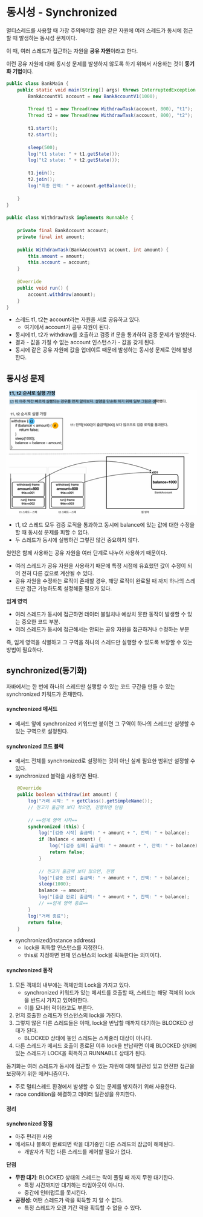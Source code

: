 동시성 - Synchronized
==
멀티스레드를 사용할 때 가장 주의해야할 점은 같은 자원에 여러 스레드가 동시에 접근할 때 발생하는 동시성 문제이다.

이 때, 여러 스레드가 접근하는 자원을 **공유 자원**이라고 한다.

이런 공유 자원에 대해 동시성 문제를 발생하지 않도록 하기 위해서 사용하는 것이 **동기화 기법**이다.

```java
public class BankMain {
    public static void main(String[] args) throws InterruptedException {
        BankAccountV1 account = new BankAccountV1(1000);

        Thread t1 = new Thread(new WithdrawTask(account, 800), "t1");
        Thread t2 = new Thread(new WithdrawTask(account, 800), "t2");

        t1.start();
        t2.start();

        sleep(500);
        log("t1 state: " + t1.getState());
        log("t2 state: " + t2.getState());

        t1.join();
        t2.join();
        log("최종 잔액: " + account.getBalance());

    }
}

public class WithdrawTask implements Runnable {

    private final BankAccount account;
    private final int amount;

    public WithdrawTask(BankAccountV1 account, int amount) {
        this.amount = amount;
        this.account = account;
    }

    @Override
    public void run() {
        account.withdraw(amount);
    }
}

```
- 스레드 t1, t2는 account라는 자원을 서로 공유하고 있다.
  - 여기에서 account가 공유 자원이 된다.
- 동시에 t1, t2가 withdraw를 호출하고 검증 if 문을 통과하여 검증 문제가 발생한다.
- 결과 - 값을 가질 수 없는 account 인스턴스가 - 값을 갖게 된다.
- 동시에 같은 공유 자원에 값을 업데이트 때문에 발생하는 동시성 문제로 인해 발생한다.

## 동시성 문제
![img.png](img.png)

- t1, t2 스레드 모두 검증 로직을 통과하고 동시에 balance에 있는 값에 대한 수정을 할 때 동시성 문제를 피할 수 없다.
- 두 스레드가 동시에 실행하건 그렇진 않건 중요하지 않다.

원인은 함께 사용하는 공유 자원을 여러 단계로 나누어 사용하기 때문이다.
- 여러 스레드가 공유 자원을 사용하기 때문에 특정 시점에 유효했던 값이 수정이 되어 전혀 다른 값으로 계산될 수 있다.
- 공유 자원을 수정하는 로직이 존재할 경우, 해당 로직이 완료될 때 까지 하나의 스레드만 접근 가능하도록 설정해줄 필요가 있다.

**임계 영역**
- 여러 스레드가 동시에 접근하면 데이터 불일치나 예상치 못한 동작이 발생할 수 있는 중요한 코드 부분.
- 여러 스레드가 동시에 접근해서는 안되는 공유 자원을 접근하거나 수정하는 부분

즉, 임계 영역을 식별하고 그 구역을 하나의 스레드만 실행할 수 있도록 보장할 수 있는 방법이 필요하다.

## synchronized(동기화)
자바에서는 한 번에 하나의 스레드만 실행할 수 있는 코드 구간을 만들 수 있는 synchronized 키워드가 존재한다.

#### synchronized 메서드
- 메서드 앞에 synchronized 키워드만 붙이면 그 구역이 하나의 스레드만 실행할 수 있는 구역으로 설정된다.

#### synchronized 코드 블럭
- 메서드 전체를 synchronized로 설정하는 것이 아닌 실제 필요한 범위만 설정할 수 있다.
- synchronized 블럭을 사용하면 된다.
```java
    @Override
    public boolean withdraw(int amount) {
        log("거래 시작: " + getClass().getSimpleName());
        // 잔고가 출금액 보다 적으면, 진행하면 안됨

        // ==임계 영역 시작==
        synchronized (this) {
            log("[검증 시작] 출금액: " + amount + ", 잔액: " + balance);
            if (balance < amount) {
                log("[검증 실패] 출금액: " + amount + ", 잔액: " + balance);
                return false;
            }

            // 잔고가 출금액 보다 많으면, 진행
            log("[검증 완료] 출금액: " + amount + ", 잔액: " + balance);
            sleep(1000);
            balance -= amount;
            log("[출금 완료] 출금액: " + amount + ", 잔액: " + balance);
            // ==임계 영역 종료==
        }
        log("거래 종료");
        return false;
    }
```
- synchronized(instance address)
  - lock을 획득할 인스턴스를 지정한다.
  - this로 지정하면 현재 인스턴스의 lock을 획득한다는 의미이다.


#### synchronized 동작
1. 모든 객체의 내부에는 객체만의 Lock을 가지고 있다.
   - synchronized 키워드가 있는 메서드를 호출할 때, 스레드는 해당 객체의 lock을 반드시 가지고 있어야한다.
   - 이를 모니터 락이라고도 부른다. 
2. 먼저 호출한 스레드가 인스턴스의 lock을 가진다.
3. 그렇지 않은 다른 스레드들은 이때, lock을 반납할 때까지 대기하는 BLOCKED 상태가 된다.
   - BLOCKED 상태에 놓인 스레드는 스케쥴러 대상이 아니다.
4. 다른 스레드가 메서드 호출이 종료된 이후 lock을 반납하면 이때 BLOCKED 상태에 있는 스레드가 LOCK을 획득하고 RUNNABLE 상태가 된다.

동기화는 여러 스레드가 동시에 접근할 수 있는 자원에 대해 일관성 있고 안전한 접근을 보장하기 위한 메커니즘이다.
- 주로 멀티스레드 환경에서 발생할 수 있는 문제를 방지하기 위해 사용한다.
- race condition을 해결하고 데이터 일관성을 유지한다.


#### 정리
**synchronized 장점**
- 아주 편리한 사용
- 메서드나 블록이 완료되면 락을 대기중인 다른 스레드의 잠금이 해제된다.
  - 개발자가 직접 다른 스레드를 제어할 필요가 없다.

**단점**
- **무한 대기**: BLOCKED 상태의 스레드는 락이 풀릴 때 까지 무한 대기한다.
  - 특정 시간까지만 대기하는 타임아웃이 아니다.
  - 중간에 인터럽트를 못시킨다.
- **공정성**: 어떤 스레드가 락을 획득할 지 알 수 없다.
  - 특정 스레드가 오랜 기간 락을 획득할 수 없을 수 있다.


